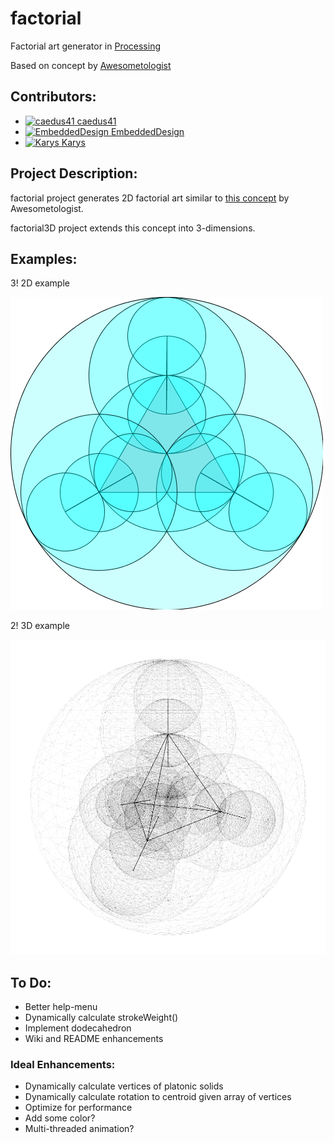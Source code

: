 # factorial
Factorial art generator in [Processing](https://processing.org/)

Based on concept by [Awesometologist](http://awesometologist.deviantart.com/gallery/41641535/Factorial)

## Contributors:

* <a href="https://github.com/caedus41"><img src="https://avatars3.githubusercontent.com/u/8161667?v=3&s=60" alt="caedus41" width="22" height="22"> [caedus41](https://github.com/caedus41)
* <a href="https://github.com/EmbeddedDesign"><img src="https://avatars2.githubusercontent.com/u/7968093?v=3&s=60" alt="EmbeddedDesign" width="22" height="22"> [EmbeddedDesign](https://github.com/EmbeddedDesign)
* <a href="https://github.com/Karys"><img src="https://avatars0.githubusercontent.com/u/7199971?v=3&s=60" alt="Karys" width="22" height="22"> [Karys](https://github.com/Karys)

## Project Description:
factorial project generates 2D factorial art similar to [this concept](http://awesometologist.deviantart.com/gallery/41641535/Factorial) by Awesometologist.

factorial3D project extends this concept into 3-dimensions.

## Examples:

3! 2D example

![3!2D](/examples/3factorial.png)

2! 3D example

![2!3D](/examples/3factorial3D.png)

## To Do:

* Better help-menu
* Dynamically calculate strokeWeight()
* Implement dodecahedron
* Wiki and README enhancements

### Ideal Enhancements:

* Dynamically calculate vertices of platonic solids
* Dynamically calculate rotation to centroid given array of vertices
* Optimize for performance
* Add some color?
* Multi-threaded animation?
